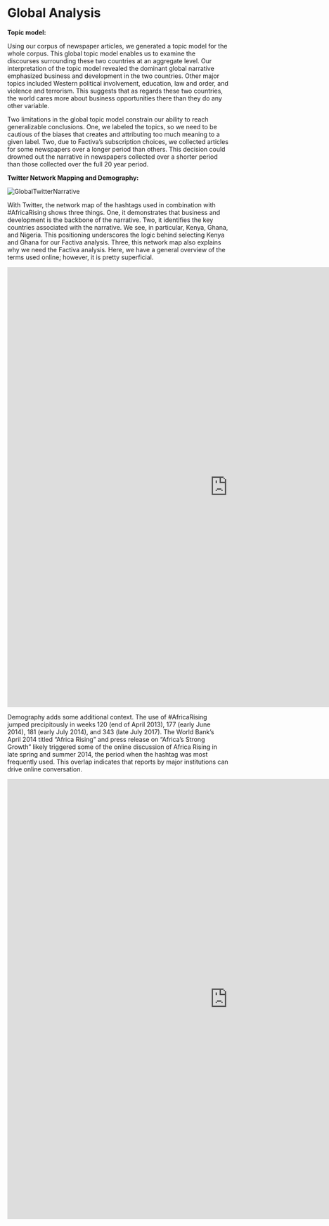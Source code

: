 # Global Analysis

**Topic model:**

Using our corpus of newspaper articles, we generated a topic model for the whole corpus. This global topic model enables us to examine the discourses surrounding these two countries at an aggregate level. Our interpretation of the topic model revealed the dominant global narrative emphasized business and development in the two countries. Other major topics included Western political involvement, education, law and order, and violence and terrorism. This suggests that as regards these two countries, the world cares more about business opportunities there than they do any other variable. 

Two limitations in the global topic model constrain our ability to reach generalizable conclusions. One, we labeled the topics, so we need to be cautious of the biases that creates and attributing too much meaning to a given label. Two, due to Factiva’s subscription choices, we collected articles for some newspapers over a longer period than others. This decision could drowned out the narrative in newspapers collected over a shorter period than those collected over the full 20 year period. 


**Twitter Network Mapping and Demography:**

 
![GlobalTwitterNarrative](/africa-rising/assets/images/GlobalTwitterNarrative.jpg)
 
 With Twitter, the network map of the hashtags used in combination with #AfricaRising shows three things. One, it demonstrates that business and development is the backbone of the narrative. Two, it identifies the key countries associated with the narrative. We see, in particular, Kenya, Ghana, and Nigeria. This positioning underscores the logic behind selecting Kenya and Ghana for our Factiva analysis. Three, this network map also explains why we need the Factiva analysis. Here, we have a general overview of the terms used online; however, it is pretty superficial. 

<iframe src="https://documents.cortext.net/lib/mapexplorer/explorerjs.html?file=https://assets.cortext.net/docs/2612bdaab2217b77a95d829dc3b77a3c" frameborder="0" style="overflow:hidden;border:1px solid #DDDDDD;" width="1000" height="1000" allowfullscreen></iframe>

Demography adds some additional context. The use of #AfricaRising jumped precipitously in weeks 120 (end of April 2013), 177 (early June 2014), 181 (early July 2014), and 343 (late July 2017). The World Bank’s April 2014 titled “Africa Rising” and press release on “Africa’s Strong Growth” likely triggered some of the online discussion of Africa Rising in late spring and summer 2014, the period when the hashtag was most frequently used. This overlap indicates that reports by major institutions can drive online conversation.

 <iframe src="https://documents.cortext.net/4711/4711e5643b882a40df66e1e04b70151a/75574/temporal%20evolution/basic_statistics_ISItermsTE_Hashtag_100ISIpubdate.html" frameborder="0" style="overflow:hidden;border:1px solid #DDDDDD;" width="1000" height="1000" allowfullscreen></iframe>
 


